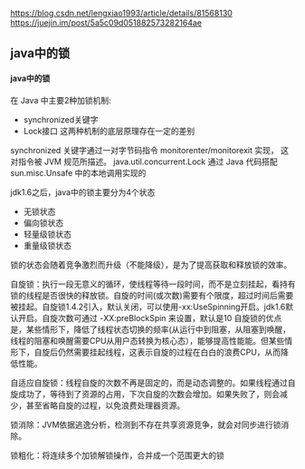 https://blog.csdn.net/lengxiao1993/article/details/81568130
https://juejin.im/post/5a5c09d051882573282164ae

## java中的锁

#### java中的锁
在 Java 中主要2种加锁机制:
- synchronized关键字
- Lock接口
这两种机制的底层原理存在一定的差别

synchronized 关键字通过一对字节码指令 monitorenter/monitorexit 实现， 这对指令被 JVM 规范所描述。
java.util.concurrent.Lock 通过 Java 代码搭配sun.misc.Unsafe 中的本地调用实现的


jdk1.6之后，java中的锁主要分为4个状态

- 无锁状态
- 偏向锁状态
- 轻量级锁状态
- 重量级锁状态

锁的状态会随着竞争激烈而升级（不能降级），是为了提高获取和释放锁的效率。

自旋锁：执行一段无意义的循环，使线程等待一段时间，而不是立刻挂起，看持有锁的线程是否很快的释放锁。自旋的时间(或次数)需要有个限度，超过时间后需要被挂起。自旋锁1.4.2引入，默认关闭，可以使用-xx:UseSpinning开启。jdk1.6默认开启。自旋次数可通过 -XX:preBlockSpin 来设置，默认是10
自旋锁的优点是，某些情形下，降低了线程状态切换的频率(从运行中到阻塞，从阻塞到唤醒，线程的阻塞和唤醒需要CPU从用户态转换为核心态），能够提高性能能。但某些情形下，自旋后仍然需要挂起线程，这表示自旋的过程在白白的浪费CPU，从而降低性能。

自适应自旋锁：线程自旋的次数不再是固定的，而是动态调整的。如果线程通过自旋成功了，等待到了资源的占用，下次自旋的次数会增加。如果失败了，则会减少，甚至省略自旋的过程，以免浪费处理器资源。

锁消除：JVM依据逃逸分析，检测到不存在共享资源竞争，就会对同步进行锁消除。

锁粗化：将连续多个加锁解锁操作，合并成一个范围更大的锁

